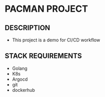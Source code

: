 # PACMAN PROJECT

## DESCRIPTION

- This project is a demo for CI/CD workflow

## STACK REQUIREMENTS

- Golang
- K8s
- Argocd
- git
- dockerhub

